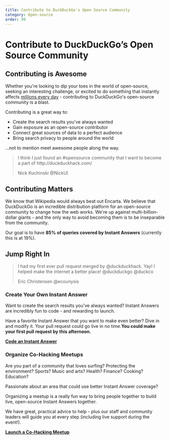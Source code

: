 ```yaml
---
title: Contribute to DuckDuckGo's Open Source Community
category: Open-source
order: 99
---
```

<h1>Contribute to DuckDuckGo’s Open Source Community</h1>

<h2>Contributing is Awesome</h2>

<p>Whether you're looking to dip your toes in the world of open-source, seeking an interesting challenge, or excited to do something that instantly affects <a href="https://duckduckgo.com/traffic.html">millions every day</a> - contributing to DuckDuckGo's open-source community is a blast. </p>

<p>Contributing is a great way to:</p>

<ul><li>Create the search results you've always wanted</li>
	<li>Gain exposure as an open-source contributor</li>
	<li>Connect great sources of data to a perfect audience</li>
	<li>Bring search privacy to people around the world</li>
</ul><p>...not to mention meet awesome people along the way.</p>

<blockquote>
<p>I think I just found an #opensource community that I want to become a part of http://duckduckhack.com/</p>

<p>Nick Kuchinski @NickUI</p>
</blockquote>

<h2>Contributing Matters</h2>

<p>We know that Wikipedia would always beat out Encarta. We believe that DuckDuckGo is an incredible distribution platform for an open-source community to change how the web works. We're up against multi-billion-dollar giants - and the only way to avoid becoming them is to be inseparable from the community.</p>

<p>Our goal is to have <strong>85% of queries covered by Instant Answers</strong> (currently this is at 19%).</p>

<h2>Jump Right In</h2>

<blockquote>
<p>I had my first ever pull request merged by @duckduckhack. Yay! I helped make the internet a better place! @duckduckgo @duckco </p>

<p>Eric Christensen @ecounysis</p>
</blockquote>

<h3>Create Your Own Instant Answer</h3>

<p>Want to create the search results you've always wanted? Instant Answers are incredibly fun to code - and rewarding to launch. </p>

<p>Have a favorite Instant Answer that you want to make even better? Dive in and modify it. Your pull request could go live in no time.<strong>You could make your first pull request by this afternoon.</strong></p>

<p><strong><a href="http://docs.duckduckhack.com/">Code an Instant Answer</a></strong></p>

<h3>Organize Co-Hacking Meetups</h3>

<p>Are you part of a community that loves surfing? Protecting the environment? Sports? Music and arts? Health? Finance? Cooking? Education? </p>

<p>Passionate about an area that could use better Instant Answer coverage?</p>

<p>Organizing a meetup is a really fun way to bring people together to build live, open-source Instant Answers together.</p>

<p>We have great, practical advice to help - plus our staff and community leaders will guide you at every step (including live support during the event!).</p>

<p><strong><a href="https://duck.co/help/contributing/organizing-meetups">Launch a Co-Hacking Meetup</a></strong></p>